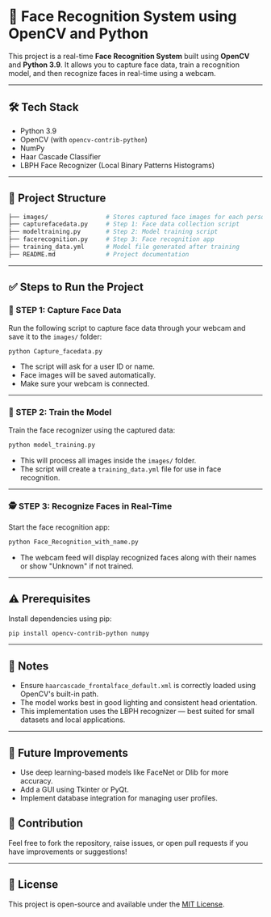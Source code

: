 
# 👤 Face Recognition System using OpenCV and Python

This project is a real-time **Face Recognition System** built using **OpenCV** and **Python 3.9**. It allows you to capture face data, train a recognition model, and then recognize faces in real-time using a webcam.

---

## 🛠️ Tech Stack
- Python 3.9  
- OpenCV (with `opencv-contrib-python`)  
- NumPy  
- Haar Cascade Classifier  
- LBPH Face Recognizer (Local Binary Patterns Histograms)

---

## 📂 Project Structure

```bash
├── images/                # Stores captured face images for each person
├── capturefacedata.py     # Step 1: Face data collection script
├── modeltraining.py       # Step 2: Model training script
├── facerecognition.py     # Step 3: Face recognition app
├── training_data.yml      # Model file generated after training
├── README.md              # Project documentation
```

---

## ✅ Steps to Run the Project

### 📸 STEP 1: Capture Face Data
Run the following script to capture face data through your webcam and save it to the `images/` folder:
```bash
python Capture_facedata.py
```
- The script will ask for a user ID or name.
- Face images will be saved automatically.
- Make sure your webcam is connected.

---

### 🧠 STEP 2: Train the Model
Train the face recognizer using the captured data:
```bash
python model_training.py
```
- This will process all images inside the `images/` folder.
- The script will create a `training_data.yml` file for use in face recognition.

---

### 🕵️ STEP 3: Recognize Faces in Real-Time
Start the face recognition app:
```bash
python Face_Recognition_with_name.py
```
- The webcam feed will display recognized faces along with their names or show "Unknown" if not trained.

---

## ⚠️ Prerequisites

Install dependencies using pip:
```bash
pip install opencv-contrib-python numpy
```

---

## 📌 Notes
- Ensure `haarcascade_frontalface_default.xml` is correctly loaded using OpenCV's built-in path.
- The model works best in good lighting and consistent head orientation.
- This implementation uses the LBPH recognizer — best suited for small datasets and local applications.

---

## 🚀 Future Improvements
- Use deep learning-based models like FaceNet or Dlib for more accuracy.
- Add a GUI using Tkinter or PyQt.
- Implement database integration for managing user profiles.



## 🤝 Contribution
Feel free to fork the repository, raise issues, or open pull requests if you have improvements or suggestions!

---

## 📎 License
This project is open-source and available under the [MIT License](LICENSE).

